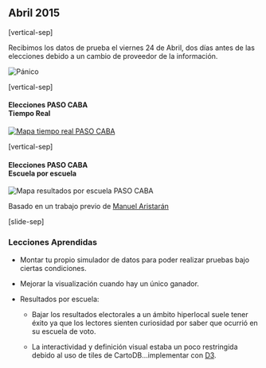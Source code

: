 ## Abril 2015

[vertical-sep]

Recibimos los datos de prueba el viernes 24 de Abril, dos días antes de las elecciones debido a un cambio de proveedor de la información.

![Pánico][panico_img] <!-- .element: class="img_80" -->

[panico_img]: images/panico.jpg

[vertical-sep]

#### Elecciones PASO CABA <br> Tiempo Real

[![Mapa tiempo real PASO CABA][paso_caba_img] <!-- .element: class="img_70" -->][paso_caba_url]
<!-- .element: target="_blank" -->

[paso_caba_url]: https://especiales.lanacion.com.ar/multimedia/proyectos/15/elecciones/elecciones_2015_caba/build/index.html
[paso_caba_img]: images/20150426_PASO_CABA.jpg


[vertical-sep]

#### Elecciones PASO CABA <br> Escuela por escuela

![Mapa resultados por escuela PASO CABA][paso_caba_poll_img] <!-- .element: class="img_60" -->

[paso_caba_poll_img]: images/20150426_PASO_CABA_POLLING.jpg

Basado en un trabajo previo de [Manuel Aristarán][manuel]<!-- .element: target="_blank" -->

<!-- .element: class="sm_note" -->

[manuel]:https://blog.jazzido.com/

[slide-sep]

### Lecciones Aprendidas

* Montar tu propio simulador de datos para poder realizar pruebas bajo ciertas condiciones.

* Mejorar la visualización cuando hay un único ganador.

* Resultados por escuela:

    * Bajar los resultados electorales a un ámbito hiperlocal suele tener éxito ya que los lectores sienten curiosidad por saber que ocurrió en su escuela de voto.

    * La interactividad y definición visual estaba un poco restringida debido al uso de tiles de CartoDB...implementar con [D3][d3]<!-- .element: target="_blank" -->.

[d3]: http://d3js.org/